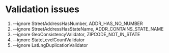 # Validation issues
1. --ignore StreetAddressHasNumber, ADDR_HAS_NO_NUMBER
2. --ignore StreetAddressHasStateName, ADDR_CONTAINS_STATE_NAME
3. --ignore GeoConsistencyValidator, ZIPCODE_NOT_IN_STATE
4. --ignore StateLevelCountValidator
5. --ignore LatLngDuplicationValidator